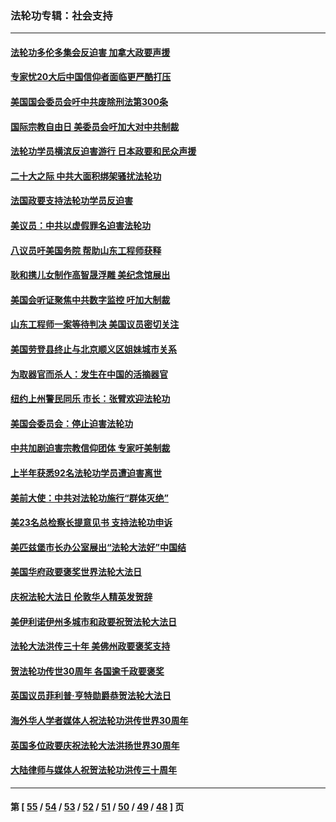 ### 法轮功专辑：社会支持
---
#### [法轮功多伦多集会反迫害 加拿大政要声援](../../pages/nf4386/n13881303.md?01100430) 
#### [专家忧20大后中国信仰者面临更严酷打压](../../pages/nf4386/n13874993.md?01100430) 
#### [美国国会委员会吁中共废除刑法第300条](../../pages/nf4386/n13868121.md?01100430) 
#### [国际宗教自由日 美委员会吁加大对中共制裁](../../pages/nf4386/n13855021.md?01100430) 
#### [法轮功学员横滨反迫害游行 日本政要和民众声援](../../pages/nf4386/n13847132.md?01100430) 
#### [二十大之际 中共大面积绑架骚扰法轮功](../../pages/nf4386/n13846381.md?01100430) 
#### [法国政要支持法轮功学员反迫害](../../pages/nf4386/n13841970.md?01100430) 
#### [美议员：中共以虚假罪名迫害法轮功](../../pages/nf4386/n13841083.md?01100430) 
#### [八议员吁美国务院 帮助山东工程师获释](../../pages/nf4386/n13836379.md?01100430) 
#### [耿和携儿女制作高智晟浮雕 美纪念馆展出](../../pages/nf4386/n13829624.md?01100430) 
#### [美国会听证聚焦中共数字监控 吁加大制裁](../../pages/nf4386/n13825083.md?01100430) 
#### [山东工程师一案等待判决 美国议员密切关注](../../pages/nf4386/n13815065.md?01100430) 
#### [美国劳登县终止与北京顺义区姐妹城市关系](../../pages/nf4386/n13811030.md?01100430) 
#### [为取器官而杀人：发生在中国的活摘器官](../../pages/nf4386/n13794731.md?01100430) 
#### [纽约上州警民同乐 市长：张臂欢迎法轮功](../../pages/nf4386/n13794375.md?01100430) 
#### [美国会委员会：停止迫害法轮功](../../pages/nf4386/n13788164.md?01100430) 
#### [中共加剧迫害宗教信仰团体 专家吁美制裁](../../pages/nf4386/n13780252.md?01100430) 
#### [上半年获悉92名法轮功学员遭迫害离世](../../pages/nf4386/n13772701.md?01100430) 
#### [美前大使：中共对法轮功施行“群体灭绝”](../../pages/nf4386/n13771705.md?01100430) 
#### [美23名总检察长提意见书 支持法轮功申诉](../../pages/nf4386/n13766596.md?01100430) 
#### [美匹兹堡市长办公室展出“法轮大法好”中国结](../../pages/nf4386/n13749721.md?01100430) 
#### [美国华府政要褒奖世界法轮大法日](../../pages/nf4386/n13743770.md?01100430) 
#### [庆祝法轮大法日 伦敦华人精英发贺辞](../../pages/nf4386/n13741593.md?01100430) 
#### [美伊利诺伊州多城市和政要祝贺法轮大法日](../../pages/nf4386/n13737149.md?01100430) 
#### [法轮大法洪传三十年 美佛州政要褒奖支持](../../pages/nf4386/n13737103.md?01100430) 
#### [贺法轮功传世30周年 各国逾千政要褒奖](../../pages/nf4386/n13735828.md?01100430) 
#### [英国议员菲利普‧亨特勋爵恭贺法轮大法日](../../pages/nf4386/n13736187.md?01100430) 
#### [海外华人学者媒体人祝法轮功洪传世界30周年](../../pages/nf4386/n13735835.md?01100430) 
#### [英国多位政要庆祝法轮大法洪扬世界30周年](../../pages/nf4386/n13734739.md?01100430) 
#### [大陆律师与媒体人祝贺法轮功洪传三十周年](../../pages/nf4386/n13735062.md?01100430) 

---
#### 第 [ [55](./55.md?01100430) / [54](./54.md?01100430) / [53](./53.md?01100430) / [52](./52.md?01100430) / [51](./51.md?01100430) / [50](./50.md?01100430) / [49](./49.md?01100430) / [48](./48.md?01100430) ] 页
